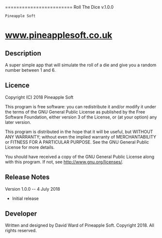 ========================
    Roll The Dice 
       v.1.0.0

    Pineapple Soft
www.pineapplesoft.co.uk
========================

Description
------------

A super simple app that will simulate the roll of a die and give you a random number between 1 and 6.


Licence
--------

Copyright (C) 2018 Pineapple Soft

This program is free software: you can redistribute it and/or modify it under the terms of the GNU General Public License as published by the Free Software Foundation, either version 3 of the License, or (at your option) any later version.

This program is distributed in the hope that it will be useful, but WITHOUT ANY WARRANTY; without even the implied warranty of MERCHANTABILITY or FITNESS FOR A PARTICULAR PURPOSE.  See the GNU General Public License for more details.

You should have received a copy of the GNU General Public License along with this program.  If not, see <http://www.gnu.org/licenses/>.


Release Notes
--------------

Version 1.0.0 -- 4 July 2018

+ Initial release


Developer
----------

Written and designed by David Ward of Pineapple Soft. Copyright 2018. All rights reserved.

